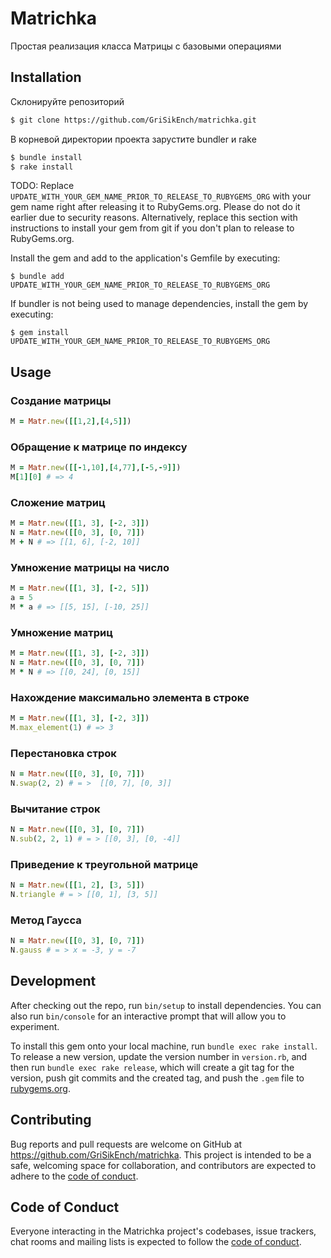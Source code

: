 # Matrichka

Простая реализация класса Матрицы с базовыми операциями

## Installation

Склонируйте репозиторий
```bash
$ git clone https://github.com/GriSikEnch/matrichka.git
```

В корневой директории проекта зарустите bundler и rake
```bash
$ bundle install
$ rake install
```
TODO: Replace `UPDATE_WITH_YOUR_GEM_NAME_PRIOR_TO_RELEASE_TO_RUBYGEMS_ORG` with your gem name right after releasing it to RubyGems.org. Please do not do it earlier due to security reasons. Alternatively, replace this section with instructions to install your gem from git if you don't plan to release to RubyGems.org.

Install the gem and add to the application's Gemfile by executing:

    $ bundle add UPDATE_WITH_YOUR_GEM_NAME_PRIOR_TO_RELEASE_TO_RUBYGEMS_ORG

If bundler is not being used to manage dependencies, install the gem by executing:

    $ gem install UPDATE_WITH_YOUR_GEM_NAME_PRIOR_TO_RELEASE_TO_RUBYGEMS_ORG

## Usage

### Создание матрицы
```ruby
M = Matr.new([[1,2],[4,5]])
```

### Обращение к матрице по индексу
```ruby
M = Matr.new([[-1,10],[4,77],[-5,-9]])
M[1][0] # => 4
```
### Сложение матриц
```ruby
M = Matr.new([[1, 3], [-2, 3]])
N = Matr.new([[0, 3], [0, 7]])
M + N # => [[1, 6], [-2, 10]]
```

### Умножение матрицы на число
```ruby
M = Matr.new([[1, 3], [-2, 5]])
a = 5
M * a # => [[5, 15], [-10, 25]]
```

### Умножение матриц
```ruby
M = Matr.new([[1, 3], [-2, 3]])
N = Matr.new([[0, 3], [0, 7]])
M * N # => [[0, 24], [0, 15]]
```
### Нахождение максимально элемента в строке

```ruby
M = Matr.new([[1, 3], [-2, 3]])
M.max_element(1) # => 3
```

### Перестановка строк
```ruby
N = Matr.new([[0, 3], [0, 7]])
N.swap(2, 2) # = >  [[0, 7], [0, 3]]
```

### Вычитание строк
```ruby
N = Matr.new([[0, 3], [0, 7]])
N.sub(2, 2, 1) # = > [[0, 3], [0, -4]]
```

### Приведение к треугольной матрице
```ruby
N = Matr.new([[1, 2], [3, 5]])
N.triangle # = > [[0, 1], [3, 5]]
```

### Метод Гаусса
```ruby
N = Matr.new([[0, 3], [0, 7]])
N.gauss # = > x = -3, y = -7
```

## Development

After checking out the repo, run `bin/setup` to install dependencies. You can also run `bin/console` for an interactive prompt that will allow you to experiment.

To install this gem onto your local machine, run `bundle exec rake install`. To release a new version, update the version number in `version.rb`, and then run `bundle exec rake release`, which will create a git tag for the version, push git commits and the created tag, and push the `.gem` file to [rubygems.org](https://rubygems.org).

## Contributing

Bug reports and pull requests are welcome on GitHub at https://github.com/GriSikEnch/matrichka. This project is intended to be a safe, welcoming space for collaboration, and contributors are expected to adhere to the [code of conduct](https://github.com/GriSikEnch/matrichka/blob/master/CODE_OF_CONDUCT.md).

## Code of Conduct

Everyone interacting in the Matrichka project's codebases, issue trackers, chat rooms and mailing lists is expected to follow the [code of conduct](https://github.com/GriSikEnch/matrichka/blob/master/CODE_OF_CONDUCT.md).
